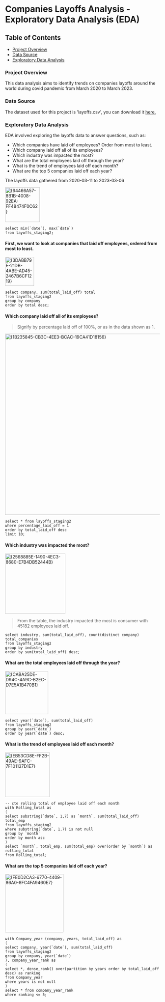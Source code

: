 # Companies Layoffs Analysis - Exploratory Data Analysis (EDA)

## Table of Contents

- [Project Overview](#project-overview)
- [Data Source](#data-source)
- [Exploratory Data Analysis](#exploratory-data-analysis)

### Project Overview

This data analysis aims to identify trends on companies layoffs around the world during covid pandemic from March 2020 to March 2023.

### Data Source

The dataset used for this project is 'layoffs.csv', you can download it [here.](layoffs.csv)

### Exploratory Data Analysis
EDA involved exploring the layoffs data to answer questions, such as:

- Which companies have laid off employees? Order from most to least.
- Which company laid off all of its employees?
- Which industry was impacted the most?
- What are the total employees laid off through the year?
- What is the trend of employees laid off each month?
- What are the top 5 companies laid off each year?

The layoffs data gathered from 2020-03-11 to 2023-03-06

<img width="113" alt="{64466A57-8B1B-4008-92EA-FF48474F0C62}" src="https://github.com/user-attachments/assets/743c517e-df56-4266-95c4-94b987c9ad23">

```
select min(`date`), max(`date`)
from layoffs_staging2;
```

#### First, we want to look at companies that laid off employees, ordered from most to least.

<img width="94" alt="{3DABB79E-21DB-4ABE-AD45-2467B6CF1219}" src="https://github.com/user-attachments/assets/cce5fe98-dee6-4ce0-84b7-a56e92d5ad74">

```
select company, sum(total_laid_off) total
from layoffs_staging2
group by company
order by total desc;
```
#### Which company laid off all of its employees?
> Signify by percentage laid off of 100%, or as in the data shown as 1.

<img width="590" alt="{1B235845-CB3C-4EE3-BCAC-19CA41D18156}" src="https://github.com/user-attachments/assets/bc9e32db-1657-4a97-939f-ea183948b0eb">

```
select * from layoffs_staging2
where percentage_laid_off = 1
order by total_laid_off desc
limit 10;
```

#### Which industry was impacted the most?

<img width="196" alt="{2568885E-1490-4EC3-8680-E7B4DB52444B}" src="https://github.com/user-attachments/assets/3fe020ac-fd3f-4524-bef4-64beb8d6bd52">

> From the table, the industry impacted the most is consumer with 45182 employees laid off.
```
select industry, sum(total_laid_off), count(distinct company) total_companies
from layoffs_staging2
group by industry
order by sum(total_laid_off) desc;
```

#### What are the total employees laid off through the year?

<img width="140" alt="{CABA25DE-D94C-4A9C-B2EC-D7E5A1B470B1}" src="https://github.com/user-attachments/assets/720fba38-b31b-422b-96fc-5c5f91e5b863">

```
select year(`date`), sum(total_laid_off)
from layoffs_staging2
group by year(`date`)
order by year(`date`) desc;
```

#### What is the trend of employees laid off each month?

<img width="145" alt="{EB53CD8E-FF2B-49AE-9AFC-7F101137D1E7}" src="https://github.com/user-attachments/assets/7861cd3e-4dcf-444f-a83b-4fbbec7bff8c">

```
-- cte rolling total of employee laid off each month
with Rolling_total as
(
select substring(`date`, 1,7) as `month`, sum(total_laid_off) total_emp
from layoffs_staging2
where substring(`date`, 1,7) is not null
group by `month`
order by month asc
)
select `month`, total_emp, sum(total_emp) over(order by `month`) as rolling_total
from Rolling_total;
```

#### What are the top 5 companies laid off each year?

<img width="190" alt="{FE0D2CA3-6770-4409-86A0-8FC4FA9460E7}" src="https://github.com/user-attachments/assets/f8559637-6715-4d01-a175-ac98c9296b5b">

```
with Company_year (company, years, total_laid_off) as
(
select company, year(`date`), sum(total_laid_off)
from layoffs_staging2
group by company, year(`date`)
), company_year_rank as
(
select *, dense_rank() over(partition by years order by total_laid_off desc) as ranking
from Company_year
where years is not null
)
select * from company_year_rank
where ranking <= 5;
```
